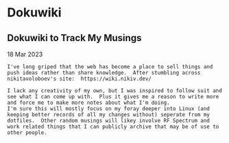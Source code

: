 # Dokuwiki
## Dokuwiki to Track My Musings

18 Mar 2023

    I've long griped that the web has become a place to sell things and push ideas rather than share knowledge.  After stumbling across nikitavoloboev's site:  https://wiki.nikiv.dev/ 

    I lack any creativity of my own, but I was inspired to follow suit and see what I can come up with.  Plus it gives me a reason to write more and force me to make more notes about what I'm doing.
    I'm sure this will mostly focus on my foray deeper into Linux (and keeping better records of all my changes without) seperate from my dotfiles.  Other random musings will likey involve RF Spectrum and work related things that I can publicly archive that may be of use to other people.


    
